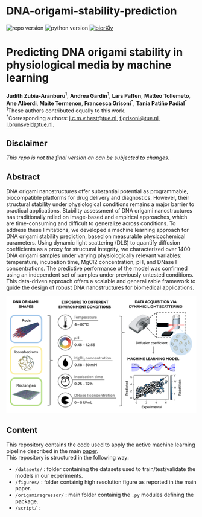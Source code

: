 # DNA-origami-stability-prediction

![repo version](https://img.shields.io/badge/Version-v.%201.0.0-green)
![python version](https://img.shields.io/badge/python-3.9_|_3.10_|_3.11|_3.12-blue)
[![biorXiv](https://img.shields.io/badge/biorXiv-10.1101%2F2021.07.21.453083-red)](https://www.biorxiv.org/content/10.1101/2025.07.18.665506v1)
<!-- [![Static Badge](https://img.shields.io/badge/Data-Zenodo:_10.5281/8289605-54af7d)](https:///zenodo.org/records/8289605) -->

<!-- Title-->
<h1 id="Title">Predicting DNA origami stability in physiological media by machine learning</h1>

**Judith Zubia-Aranburu**<sup>1</sup>, **Andrea Gardin**<sup>1</sup>, **Lars Paffen**, **Matteo Tollemeto**, **Ane Alberdi**, **Maite Termenon**, **Francesca Grisoni**<sup>\*</sup>, **Tania Patiño Padial**<sup>\*</sup>\
<sup>1</sup>These authors contributed equally to this work.\
<sup>\*</sup>Corresponding authors: j.c.m.v.hest@tue.nl, f.grisoni@tue.nl, l.brunsveld@tue.nl.

<h2 id="disclaimer">Disclaimer</h2>

_This repo is not the final version an can be subjected to changes._

<!-- Abstract-->
<h2 id="abstract">Abstract</h2>
DNA origami nanostructures offer substantial potential as programmable, biocompatible platforms for drug delivery and diagnostics. However, their structural stability under physiological conditions remains a major barrier to practical applications. Stability assessment of DNA origami nanostructures has traditionally relied on image-based and empirical approaches, which are time-consuming and difficult to generalize across conditions. To address these limitations, we developed a machine learning approach for DNA origami stability prediction, based on measurable physicochemical parameters. Using dynamic light scattering (DLS) to quantify diffusion coefficients as a proxy for structural integrity, we characterized over 1400 DNA origami samples under varying physiologically relevant variables: temperature, incubation time, MgCl2 concentration, pH, and DNase I concentrations. The predictive performance of the model was confirmed using an independent set of samples under previously untested conditions. This data-driven approach offers a scalable and generalizable framework to guide the design of robust DNA nanostructures for biomedical applications.

![Figure 1](figures/fig1.png)

<!-- Content-->
<h2 id="content">Content</h2>

This repository contains the code used to apply the active machine learning pipeline described in the main [paper](https://www.biorxiv.org/content/10.1101/2025.07.18.665506v1).\
This repository is structured in the following way:
-   `/datasets/` : folder containing the datasets used to train/test/validate the models in our experiments.
-   `/figures/` : folder containig high resolution figure as reported in the main paper.
-   `/origamiregressor/` : main folder containig the `.py` modules defining the package.
-   `/script/` : 
